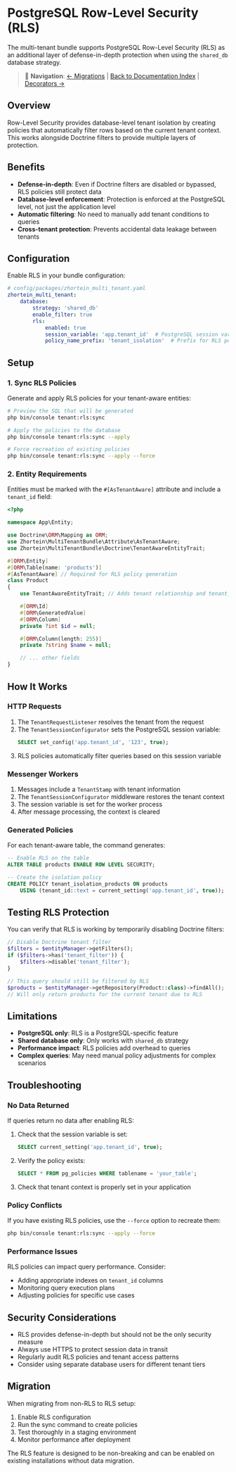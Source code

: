 # PostgreSQL Row-Level Security (RLS)

The multi-tenant bundle supports PostgreSQL Row-Level Security (RLS) as an additional layer of defense-in-depth protection when using the `shared_db` database strategy.

> 📖 **Navigation**: [← Migrations](migrations.md) | [Back to Documentation Index](index.md) | [Decorators →](decorators.md)

## Overview

Row-Level Security provides database-level tenant isolation by creating policies that automatically filter rows based on the current tenant context. This works alongside Doctrine filters to provide multiple layers of protection.

## Benefits

- **Defense-in-depth**: Even if Doctrine filters are disabled or bypassed, RLS policies still protect data
- **Database-level enforcement**: Protection is enforced at the PostgreSQL level, not just the application level
- **Automatic filtering**: No need to manually add tenant conditions to queries
- **Cross-tenant protection**: Prevents accidental data leakage between tenants

## Configuration

Enable RLS in your bundle configuration:

```yaml
# config/packages/zhortein_multi_tenant.yaml
zhortein_multi_tenant:
    database:
        strategy: 'shared_db'
        enable_filter: true
        rls:
            enabled: true
            session_variable: 'app.tenant_id'  # PostgreSQL session variable name
            policy_name_prefix: 'tenant_isolation'  # Prefix for RLS policy names
```

## Setup

### 1. Sync RLS Policies

Generate and apply RLS policies for your tenant-aware entities:

```bash
# Preview the SQL that will be generated
php bin/console tenant:rls:sync

# Apply the policies to the database
php bin/console tenant:rls:sync --apply

# Force recreation of existing policies
php bin/console tenant:rls:sync --apply --force
```

### 2. Entity Requirements

Entities must be marked with the `#[AsTenantAware]` attribute and include a `tenant_id` field:

```php
<?php

namespace App\Entity;

use Doctrine\ORM\Mapping as ORM;
use Zhortein\MultiTenantBundle\Attribute\AsTenantAware;
use Zhortein\MultiTenantBundle\Doctrine\TenantAwareEntityTrait;

#[ORM\Entity]
#[ORM\Table(name: 'products')]
#[AsTenantAware] // Required for RLS policy generation
class Product
{
    use TenantAwareEntityTrait; // Adds tenant relationship and tenant_id field

    #[ORM\Id]
    #[ORM\GeneratedValue]
    #[ORM\Column]
    private ?int $id = null;

    #[ORM\Column(length: 255)]
    private ?string $name = null;

    // ... other fields
}
```

## How It Works

### HTTP Requests

1. The `TenantRequestListener` resolves the tenant from the request
2. The `TenantSessionConfigurator` sets the PostgreSQL session variable:
   ```sql
   SELECT set_config('app.tenant_id', '123', true);
   ```
3. RLS policies automatically filter queries based on this session variable

### Messenger Workers

1. Messages include a `TenantStamp` with tenant information
2. The `TenantSessionConfigurator` middleware restores the tenant context
3. The session variable is set for the worker process
4. After message processing, the context is cleared

### Generated Policies

For each tenant-aware table, the command generates:

```sql
-- Enable RLS on the table
ALTER TABLE products ENABLE ROW LEVEL SECURITY;

-- Create the isolation policy
CREATE POLICY tenant_isolation_products ON products
    USING (tenant_id::text = current_setting('app.tenant_id', true));
```

## Testing RLS Protection

You can verify that RLS is working by temporarily disabling Doctrine filters:

```php
// Disable Doctrine tenant filter
$filters = $entityManager->getFilters();
if ($filters->has('tenant_filter')) {
    $filters->disable('tenant_filter');
}

// This query should still be filtered by RLS
$products = $entityManager->getRepository(Product::class)->findAll();
// Will only return products for the current tenant due to RLS
```

## Limitations

- **PostgreSQL only**: RLS is a PostgreSQL-specific feature
- **Shared database only**: Only works with `shared_db` strategy
- **Performance impact**: RLS policies add overhead to queries
- **Complex queries**: May need manual policy adjustments for complex scenarios

## Troubleshooting

### No Data Returned

If queries return no data after enabling RLS:

1. Check that the session variable is set:
   ```sql
   SELECT current_setting('app.tenant_id', true);
   ```

2. Verify the policy exists:
   ```sql
   SELECT * FROM pg_policies WHERE tablename = 'your_table';
   ```

3. Check that tenant context is properly set in your application

### Policy Conflicts

If you have existing RLS policies, use the `--force` option to recreate them:

```bash
php bin/console tenant:rls:sync --apply --force
```

### Performance Issues

RLS policies can impact query performance. Consider:

- Adding appropriate indexes on `tenant_id` columns
- Monitoring query execution plans
- Adjusting policies for specific use cases

## Security Considerations

- RLS provides defense-in-depth but should not be the only security measure
- Always use HTTPS to protect session data in transit
- Regularly audit RLS policies and tenant access patterns
- Consider using separate database users for different tenant tiers

## Migration

When migrating from non-RLS to RLS setup:

1. Enable RLS configuration
2. Run the sync command to create policies
3. Test thoroughly in a staging environment
4. Monitor performance after deployment

The RLS feature is designed to be non-breaking and can be enabled on existing installations without data migration.